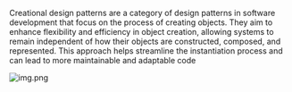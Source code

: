 Creational design patterns are a category of design patterns in software development that focus on the process of creating objects. They aim to enhance flexibility and efficiency in object creation, allowing systems to remain independent of how their objects are constructed, composed, and represented. This approach helps streamline the instantiation process and can lead to more maintainable and adaptable code


![img.png](img.png)
